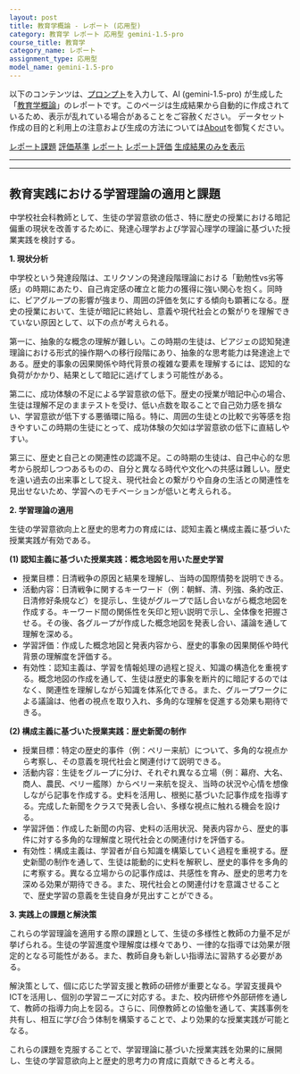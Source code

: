 ```yaml
---
layout: post
title: 教育学概論 - レポート (応用型)
category: 教育学 レポート 応用型 gemini-1.5-pro
course_title: 教育学
category_name: レポート
assignment_type: 応用型
model_name: gemini-1.5-pro
---
```


以下のコンテンツは、[プロンプト](https://github.com/takedatoshiyuki/synthetic_assignments/tree/main/generated/教育学/gemini-1.5-pro/prompt_レポート-応用型.md)を入力して、AI (gemini-1.5-pro) が生成した「[教育学概論](/contents/教育学/)」のレポートです。このページは生成結果から自動的に作成されているため、表示が乱れている場合があることをご容赦ください。
データセット作成の目的と利用上の注意および生成の方法については[About](/About)を御覧ください。

[レポート課題](../レポート課題-応用型)
[評価基準](../評価基準-応用型)
[レポート](../レポート-応用型)
[レポート評価](../レポート評価-応用型)
[生成結果のみを表示](https://github.com/takedatoshiyuki/synthetic_assignments/tree/main/generated/教育学/gemini-1.5-pro/レポート-応用型.md)
  

***
***
  
## 教育実践における学習理論の適用と課題

中学校社会科教師として、生徒の学習意欲の低さ、特に歴史の授業における暗記偏重の現状を改善するために、発達心理学および学習心理学の理論に基づいた授業実践を検討する。

**1. 現状分析**

中学校という発達段階は、エリクソンの発達段階理論における「勤勉性vs劣等感」の時期にあたり、自己肯定感の確立と能力の獲得に強い関心を抱く。同時に、ピアグループの影響が強まり、周囲の評価を気にする傾向も顕著になる。歴史の授業において、生徒が暗記に終始し、意義や現代社会との繋がりを理解できていない原因として、以下の点が考えられる。

第一に、抽象的な概念の理解が難しい。この時期の生徒は、ピアジェの認知発達理論における形式的操作期への移行段階にあり、抽象的な思考能力は発達途上である。歴史的事象の因果関係や時代背景の複雑な要素を理解するには、認知的な負荷がかかり、結果として暗記に逃げてしまう可能性がある。

第二に、成功体験の不足による学習意欲の低下。歴史の授業が暗記中心の場合、生徒は理解不足のままテストを受け、低い点数を取ることで自己効力感を損ない、学習意欲が低下する悪循環に陥る。特に、周囲の生徒との比較で劣等感を抱きやすいこの時期の生徒にとって、成功体験の欠如は学習意欲の低下に直結しやすい。

第三に、歴史と自己との関連性の認識不足。この時期の生徒は、自己中心的な思考から脱却しつつあるものの、自分と異なる時代や文化への共感は難しい。歴史を遠い過去の出来事として捉え、現代社会との繋がりや自身の生活との関連性を見出せないため、学習へのモチベーションが低いと考えられる。


**2. 学習理論の適用**

生徒の学習意欲向上と歴史的思考力の育成には、認知主義と構成主義に基づいた授業実践が有効である。

**(1) 認知主義に基づいた授業実践：概念地図を用いた歴史学習**

* 授業目標：日清戦争の原因と結果を理解し、当時の国際情勢を説明できる。
* 活動内容：日清戦争に関するキーワード（例：朝鮮、清、列強、条約改正、日清修好条規など）を提示し、生徒がグループで話し合いながら概念地図を作成する。キーワード間の関係性を矢印と短い説明で示し、全体像を把握させる。その後、各グループが作成した概念地図を発表し合い、議論を通して理解を深める。
* 学習評価：作成した概念地図と発表内容から、歴史的事象の因果関係や時代背景の理解度を評価する。
* 有効性：認知主義は、学習を情報処理の過程と捉え、知識の構造化を重視する。概念地図の作成を通して、生徒は歴史的事象を断片的に暗記するのではなく、関連性を理解しながら知識を体系化できる。また、グループワークによる議論は、他者の視点を取り入れ、多角的な理解を促進する効果も期待できる。

**(2) 構成主義に基づいた授業実践：歴史新聞の制作**

* 授業目標：特定の歴史的事件（例：ペリー来航）について、多角的な視点から考察し、その意義を現代社会と関連付けて説明できる。
* 活動内容：生徒をグループに分け、それぞれ異なる立場（例：幕府、大名、商人、農民、ペリー艦隊）からペリー来航を捉え、当時の状況や心情を想像しながら記事を作成する。史料を活用し、根拠に基づいた記事作成を指導する。完成した新聞をクラスで発表し合い、多様な視点に触れる機会を設ける。
* 学習評価：作成した新聞の内容、史料の活用状況、発表内容から、歴史的事件に対する多角的な理解度と現代社会との関連付けを評価する。
* 有効性：構成主義は、学習者が自ら知識を構築していく過程を重視する。歴史新聞の制作を通して、生徒は能動的に史料を解釈し、歴史的事件を多角的に考察する。異なる立場からの記事作成は、共感性を育み、歴史的思考力を深める効果が期待できる。また、現代社会との関連付けを意識させることで、歴史学習の意義を生徒自身が見出すことができる。


**3. 実践上の課題と解決策**

これらの学習理論を適用する際の課題として、生徒の多様性と教師の力量不足が挙げられる。生徒の学習進度や理解度は様々であり、一律的な指導では効果が限定的となる可能性がある。また、教師自身も新しい指導法に習熟する必要がある。

解決策として、個に応じた学習支援と教師の研修が重要となる。学習支援員やICTを活用し、個別の学習ニーズに対応する。また、校内研修や外部研修を通して、教師の指導力向上を図る。さらに、同僚教師との協働を通して、実践事例を共有し、相互に学び合う体制を構築することで、より効果的な授業実践が可能となる。

これらの課題を克服することで、学習理論に基づいた授業実践を効果的に展開し、生徒の学習意欲向上と歴史的思考力の育成に貢献できると考える。
